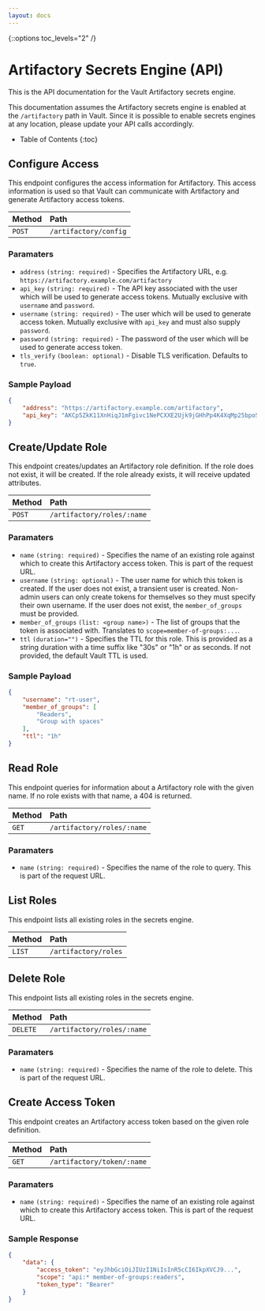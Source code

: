 ```yaml
---
layout: docs
---
```


{::options toc_levels="2" /}

# Artifactory Secrets Engine (API)

This is the API documentation for the Vault Artifactory secrets engine.

This documentation assumes the Artifactory secrets engine is enabled at the `/artifactory` path in Vault. Since it is possible to enable secrets engines at any location, please update your API calls accordingly.

* Table of Contents
{:toc}

## Configure Access

This endpoint configures the access information for Artifactory. This access information is used so that Vault can communicate with Artifactory and generate Artifactory access tokens.

| Method | Path |
|:-------|:-----|
|`POST`  | `/artifactory/config` |

### Paramaters

 * `address` `(string: required)` - Specifies the Artifactory URL, e.g. `https://artifactory.example.com/artifactory`
 * `api_key` `(string: required)` - The API key associated with the user which will be used to generate access tokens. Mutually exclusive with `username` and `password`.
 * `username` `(string: required)` - The user which will be used to generate access token. Mutually exclusive with `api_key` and must also supply `password`.
 * `password` `(string: required)` - The password of the user which will be used to generate access token.
 * `tls_verify` `(boolean: optional)` - Disable TLS verification. Defaults to `true`.


### Sample Payload

```json
{
    "address": "https://artifactory.example.com/artifactory",
    "api_key": "AKCp5ZkK11XnHiqJ1mFgivc1NePCXXE2Ujk9jGHhPp4K4XqMp25bpoSFeFwn6ExSBXy7n7uw9"
}
```

## Create/Update Role

This endpoint creates/updates an Artifactory role definition.  If the role does not exist, it will be created. If the role already exists, it will receive updated attributes.

| Method | Path |
|:-------|:-----|
|`POST`  | `/artifactory/roles/:name` |

### Paramaters

 * `name` `(string: required)` - Specifies the name of an existing role against which to create this Artifactory access token. This is part of the request URL.
 * `username` `(string: optional)` - The user name for which this token is created. If the user does not exist, a transient user is created. Non-admin users can only create tokens for themselves so they must specify their own username. If the user does not exist, the `member_of_groups` must be provided.
 * `member_of_groups` `(list: <group name>)` - The list of groups that the token is associated with. Translates to `scope=member-of-groups:...`.
 * `ttl` `(duration="")` - Specifies the TTL for this role. This is provided as a string duration with a time suffix like "30s" or "1h" or as seconds. If not provided, the default Vault TTL is used.


### Sample Payload

```json
{
    "username": "rt-user",
    "member_of_groups": [
        "Readers",
        "Group with spaces"
    ],
    "ttl": "1h"
}
```

## Read Role

This endpoint queries for information about a Artifactory role with the given name. If no role exists with that name, a 404 is returned.

| Method | Path |
|:-------|:-----|
|`GET`  | `/artifactory/roles/:name` |

### Paramaters

 * `name` `(string: required)` - Specifies the name of the role to query. This is part of the request URL.

## List Roles

This endpoint lists all existing roles in the secrets engine.

| Method | Path |
|:-------|:-----|
|`LIST`  | `/artifactory/roles` |

## Delete Role

This endpoint lists all existing roles in the secrets engine.

| Method | Path |
|:-------|:-----|
|`DELETE`  | `/artifactory/roles/:name` |

### Paramaters

 * `name` `(string: required)` - Specifies the name of the role to delete. This is part of the request URL. 

## Create Access Token

This endpoint creates an Artifactory access token based on the given role definition.


| Method | Path |
|:-------|:-----|
|`GET`   | `/artifactory/token/:name` |

### Paramaters

 * `name` `(string: required)` - Specifies the name of an existing role against which to create this Artifactory access token. This is part of the request URL. 

### Sample Response

```json
{
    "data": {
        "access_token": "eyJhbGciOiJIUzI1NiIsInR5cCI6IkpXVCJ9...",
        "scope": "api:* member-of-groups:readers",
        "token_type": "Bearer"
    }
}
```
